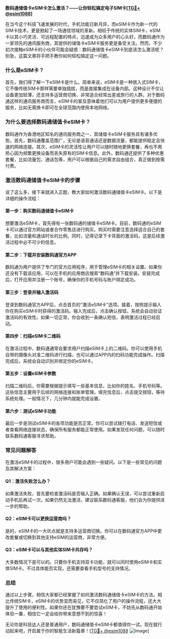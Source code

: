 **数码通储值卡eSIM卡怎么激活？——让你轻松搞定电子SIM卡[[TG💪+ @esim1088](https://t.me/s/esim1088)]**

在当今这个科技飞速发展的时代，手机功能日新月异，而eSIM卡作为新一代的SIM卡技术，更是掀起了一场通信领域的革新。相较于传统的实体SIM卡，eSIM卡以其小巧灵活、可远程配置的特点，迅速成为众多用户的心头好。而数码通作为一家领先的通讯服务商，其提供的储值卡eSIM卡服务更是备受关注。然而，不少初次接触eSIM卡的小伙伴可能会疑惑：数码通储值卡eSIM卡到底该怎么激活呢？别急，这篇文章将手把手教你如何轻松搞定这一问题。

### **什么是eSIM卡？**

首先，我们得了解一下eSIM卡是什么。简单来说，eSIM卡是一种嵌入式SIM卡，它不像传统SIM卡那样需要单独插拔，而是直接集成在设备内部。这种设计不仅让设备更加轻薄，还支持多运营商切换，非常适合经常出差或旅行的人群。对于数码通这样的通讯服务商而言，eSIM卡的普及意味着他们可以为用户提供更多便捷的服务，比如无需换卡即可在全球范围内使用本地网络。

### **为什么要选择数码通储值卡eSIM卡？**

数码通作为香港地区知名的通讯服务商之一，其储值卡eSIM卡服务具有诸多优势。首先，数码通覆盖范围广，无论是语音通话还是数据流量，都能提供稳定且快速的网络连接。其次，eSIM卡的灵活性让用户可以随时随地更换套餐，再也不用担心因为频繁更换设备而丢失原有的SIM卡信息。此外，数码通还提供了多种优惠套餐，比如流量包、通话包等，用户可以根据自己的需求自由组合，真正做到按需付费。

### **激活数码通储值卡eSIM卡的步骤**

说了这么多，接下来就进入正题，教大家如何激活数码通储值卡eSIM卡。以下是详细的操作流程：

#### **第一步：购买数码通储值卡eSIM卡**

想要激活eSIM卡，首先得有一张数码通的储值卡eSIM卡。目前，数码通的eSIM卡可以通过官方网站或者合作零售店进行购买。购买时需要注意选择适合自己的套餐，比如流量和通话时长的比例。同时，记得记录下卡背面的激活码，这是后续激活过程中必不可少的信息。

#### **第二步：下载并安装数码通官方APP**

数码通为用户提供了专门的官方应用程序，用于管理eSIM卡的相关设置。如果你还没有下载该应用，可以在手机的应用商店搜索“数码通”并下载安装。安装完成后，打开应用并注册一个账号，确保你的手机号码与账户绑定成功。

#### **第三步：登录并输入激活码**

登录到数码通官方APP后，点击首页的“激活eSIM卡”选项。接着，按照提示输入你在购买eSIM卡时获得的激活码。输入完成后，点击确认按钮，系统会自动验证激活码的有效性。如果一切正常，你会收到一条确认短信，表明激活过程已经启动。

#### **第四步：扫描eSIM卡二维码**

在激活过程中，数码通通常会要求用户扫描eSIM卡上的二维码。你可以使用手机自带的摄像头对准二维码进行扫描，也可以通过APP内的扫码功能完成操作。扫描完成后，系统会自动识别并绑定你的eSIM卡。

#### **第五步：设置eSIM卡参数**

扫描二维码后，你需要根据提示填写一些基本信息，比如你的姓名、手机号码等。这些信息主要用于后续的网络连接和账单管理。填完信息后，点击提交按钮，等待系统处理。一般情况下，几分钟内就能完成设置。

#### **第六步：测试eSIM卡功能**

最后一步是测试eSIM卡的各项功能是否正常。你可以尝试拨打电话、发送短信或者查看网络连接状态，确保所有服务都能正常使用。如果发现任何问题，可以随时联系数码通客服寻求帮助。

### **常见问题解答**

在激活eSIM卡的过程中，很多用户可能会遇到一些疑问。以下是一些常见的问题及其解决方案：

#### **Q1：激活失败怎么办？**

如果激活失败，首先要检查激活码是否输入正确。如果确认无误，可以尝试重新启动手机后再试一次。如果仍然无法激活，建议联系数码通客服，他们会为你提供进一步的帮助。

#### **Q2：eSIM卡可以更换运营商吗？**

是的，eSIM卡的一大优点就是支持多运营商切换。你可以在数码通官方APP中更改套餐或切换到其他支持eSIM的运营商，非常方便。

#### **Q3：eSIM卡可以与其他实体SIM卡共存吗？**

大多数情况下是可以的。只要你手机支持双卡功能，就可以同时使用eSIM卡和实体SIM卡。不过具体能否实现，还需要查看手机型号的支持情况。

### **总结**

通过以上步骤，相信大家都已经掌握了如何激活数码通储值卡eSIM卡的方法。相比传统SIM卡，eSIM卡的优势显而易见，它不仅简化了用户的操作流程，还大大提升了使用的便利性。如果你还在犹豫要不要尝试eSIM卡，不妨先从数码通开始体验一番，相信它一定会给你带来意想不到的惊喜！

无论你是科技达人还是普通用户，数码通储值卡eSIM卡都值得你一试。现在就行动起来吧，开启属于你的智能生活新篇章！[[TG💪+ @esim1088](https://t.me/s/esim1088) ![Image](https://i.postimg.cc/4NQfJmqS/Snipaste-2025-05-13-00-14-12.png)]